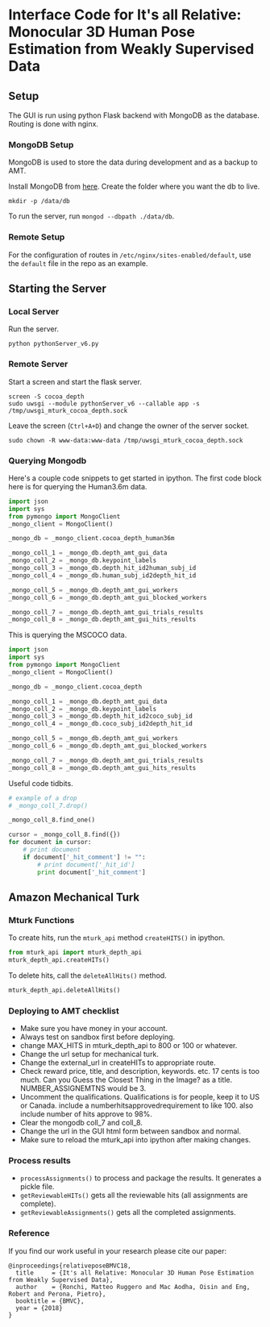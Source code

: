 # Interface Code for It's all Relative: Monocular 3D Human Pose Estimation from Weakly Supervised Data

## Setup
The GUI is run using python Flask backend with MongoDB as the database. Routing is done with nginx.


### MongoDB Setup
MongoDB is used to store the data during development and as a backup to AMT.

Install MongoDB from [here](https://docs.mongodb.com/manual/installation/). Create the folder where you want the db to live.
```
mkdir -p /data/db
```

To run the server, run `mongod --dbpath ./data/db`.

### Remote Setup

For the configuration of routes in `/etc/nginx/sites-enabled/default`, use the `default` file in the repo as an example.

## Starting the Server

### Local Server
Run the server.
```
python pythonServer_v6.py
```

### Remote Server
Start a screen and start the flask server.
```
screen -S cocoa_depth
sudo uwsgi --module pythonServer_v6 --callable app -s /tmp/uwsgi_mturk_cocoa_depth.sock
```

Leave the screen (`Ctrl+A+D`) and change the owner of the server socket.
```
sudo chown -R www-data:www-data /tmp/uwsgi_mturk_cocoa_depth.sock
```


### Querying Mongodb
Here's a couple code snippets to get started in ipython. The first code block here is for querying the Human3.6m data.
```python
import json
import sys
from pymongo import MongoClient
_mongo_client = MongoClient()

_mongo_db = _mongo_client.cocoa_depth_human36m

_mongo_coll_1 = _mongo_db.depth_amt_gui_data
_mongo_coll_2 = _mongo_db.keypoint_labels
_mongo_coll_3 = _mongo_db.depth_hit_id2human_subj_id
_mongo_coll_4 = _mongo_db.human_subj_id2depth_hit_id

_mongo_coll_5 = _mongo_db.depth_amt_gui_workers
_mongo_coll_6 = _mongo_db.depth_amt_gui_blocked_workers

_mongo_coll_7 = _mongo_db.depth_amt_gui_trials_results
_mongo_coll_8 = _mongo_db.depth_amt_gui_hits_results
```

This is querying the MSCOCO data.
```python
import json
import sys
from pymongo import MongoClient
_mongo_client = MongoClient()

_mongo_db = _mongo_client.cocoa_depth

_mongo_coll_1 = _mongo_db.depth_amt_gui_data
_mongo_coll_2 = _mongo_db.keypoint_labels
_mongo_coll_3 = _mongo_db.depth_hit_id2coco_subj_id
_mongo_coll_4 = _mongo_db.coco_subj_id2depth_hit_id

_mongo_coll_5 = _mongo_db.depth_amt_gui_workers
_mongo_coll_6 = _mongo_db.depth_amt_gui_blocked_workers

_mongo_coll_7 = _mongo_db.depth_amt_gui_trials_results
_mongo_coll_8 = _mongo_db.depth_amt_gui_hits_results
```

Useful code tidbits.
```python
# example of a drop
# _mongo_coll_7.drop()

_mongo_coll_8.find_one()

cursor = _mongo_coll_8.find({})
for document in cursor:
    # print document
    if document['_hit_comment'] != "":
        # print document['_hit_id']
        print document['_hit_comment']
```

## Amazon Mechanical Turk


### Mturk Functions
To create hits, run the `mturk_api` method `createHITS()` in ipython.
```python
from mturk_api import mturk_depth_api
mturk_depth_api.createHITs()
```
To delete hits, call the `deleteAllHits()` method.
```python
mturk_depth_api.deleteAllHits()
```

### Deploying to AMT checklist
* Make sure you have money in your account.
* Always test on sandbox first before deploying.
* change MAX_HITS in mturk_depth_api to 800 or 100 or whatever.
* Change the url setup for mechanical turk.
* Change the external_url in createHITs to appropriate route.
* Check reward price, title, and description, keywords. etc. 17 cents is too much. Can you Guess the Closest Thing in the Image? as a title. NUMBER_ASSIGNEMTNS would be 3.
* Uncomment the qualifications. Qualifications is for people, keep it to US or Canada. include a numberhitsapprovedrequirement to like 100. also include number of hits approve to 98%.
* Clear the mongodb coll_7 and coll_8.
* Change the url in the GUI html form between sandbox and normal. 
* Make sure to reload the mturk_api into ipython after making changes.

### Process results
* `processAssignments()` to process and package the results. It generates a pickle file.
* `getReviewableHITs()` gets all the reviewable hits (all assignments are complete).
* `getReviewableAssignments()` gets all the completed assignments.

### Reference
If you find our work useful in your research please cite our paper:  
```
@inproceedings{relativeposeBMVC18,
  title     = {It's all Relative: Monocular 3D Human Pose Estimation from Weakly Supervised Data},
  author    = {Ronchi, Matteo Ruggero and Mac Aodha, Oisin and Eng, Robert and Perona, Pietro},
  booktitle = {BMVC},
  year = {2018}
}
```
